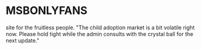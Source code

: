 # MSBONLYFANS
site for the fruitless people.
"The child adoption market is a bit volatile right now. Please hold tight while the admin consults with the crystal ball for the next update."
